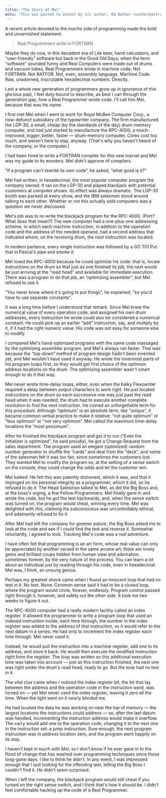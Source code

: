 ```yaml
---
title: "The Story of Mel"
moto: "This was posted to Usenet by its author, Ed Nather <nather@astro.as.utexas.edu>, on May 21, 1983."
---
```


A recent article devoted to the _macho_ side of programming
made the bold and unvarnished statement:

> Real Programmers write in FORTRAN.

Maybe they do now,
in this decadent era of
Lite beer, hand calculators, and “user-friendly” software
but back in the Good Old Days,
when the term “software” sounded funny
and Real Computers were made out of drums and vacuum tubes,
Real Programmers wrote in machine code.
Not FORTRAN. Not RATFOR. Not, even, assembly language.
Machine Code.
Raw, unadorned, inscrutable hexadecimal numbers.
Directly.

Lest a whole new generation of programmers
grow up in ignorance of this glorious past,
I feel duty-bound to describe,
as best I can through the generation gap,
how a Real Programmer wrote code.
I'll call him Mel,
because that was his name.

I first met Mel when I went to work for Royal McBee Computer Corp.,
a now-defunct subsidiary of the typewriter company.
The firm manufactured the LGP-30,
a small, cheap (by the standards of the day)
drum-memory computer,
and had just started to manufacture
the RPC-4000, a much-improved,
bigger, better, faster — drum-memory computer.
Cores cost too much,
and weren't here to stay, anyway.
(That's why you haven't heard of the company,
or the computer.)

I had been hired to write a FORTRAN compiler
for this new marvel and Mel was my guide to its wonders.
Mel didn't approve of compilers.

“If a program can't rewrite its own code”,
he asked, “what good is it?”

Mel had written,
in hexadecimal,
the most popular computer program the company owned.
It ran on the LGP-30
and played blackjack with potential customers
at computer shows.
Its effect was always dramatic.
The LGP-30 booth was packed at every show,
and the IBM salesmen stood around
talking to each other.
Whether or not this actually sold computers
was a question we never discussed.

Mel's job was to re-write
the blackjack program for the RPC-4000.
(Port? What does that mean?)
The new computer had a one-plus-one
addressing scheme,
in which each machine instruction,
in addition to the operation code
and the address of the needed operand,
had a second address that indicated where, on the revolving drum,
the next instruction was located.

In modern parlance,
every single instruction was followed by a GO TO!
Put that in Pascal's pipe and smoke it.

Mel loved the RPC-4000
because he could optimize his code:
that is, locate instructions on the drum
so that just as one finished its job,
the next would be just arriving at the “read head”
and available for immediate execution.
There was a program to do that job,
an “optimizing assembler”,
but Mel refused to use it.

“You never know where it's going to put things”,
he explained, “so you'd have to use separate constants”.

It was a long time before I understood that remark.
Since Mel knew the numerical value
of every operation code,
and assigned his own drum addresses,
every instruction he wrote could also be considered
a numerical constant.
He could pick up an earlier “add” instruction, say,
and multiply by it,
if it had the right numeric value.
His code was not easy for someone else to modify.

I compared Mel's hand-optimized programs
with the same code massaged by the optimizing assembler program,
and Mel's always ran faster.
That was because the “top-down” method of program design
hadn't been invented yet,
and Mel wouldn't have used it anyway.
He wrote the innermost parts of his program loops first,
so they would get first choice
of the optimum address locations on the drum.
The optimizing assembler wasn't smart enough to do it that way.

Mel never wrote time-delay loops, either,
even when the balky Flexowriter
required a delay between output characters to work right.
He just located instructions on the drum
so each successive one was just past the read head
when it was needed;
the drum had to execute another complete revolution
to find the next instruction.
He coined an unforgettable term for this procedure.
Although “optimum” is an absolute term,
like “unique”, it became common verbal practice
to make it relative:
“not quite optimum” or “less optimum”
or “not very optimum”.
Mel called the maximum time-delay locations
the “most pessimum”.

After he finished the blackjack program
and got it to run
(“Even the initializer is optimized”,
he said proudly),
he got a Change Request from the sales department.
The program used an elegant (optimized)
random number generator
to shuffle the “cards” and deal from the “deck”,
and some of the salesmen felt it was too fair,
since sometimes the customers lost.
They wanted Mel to modify the program
so, at the setting of a sense switch on the console,
they could change the odds and let the customer win.

Mel balked.
He felt this was patently dishonest,
which it was,
and that it impinged on his personal integrity as a programmer,
which it did,
so he refused to do it.
The Head Salesman talked to Mel,
as did the Big Boss and, at the boss's urging,
a few Fellow Programmers.
Mel finally gave in and wrote the code,
but he got the test backwards,
and, when the sense switch was turned on,
the program would cheat, winning every time.
Mel was delighted with this,
claiming his subconscious was uncontrollably ethical,
and adamantly refused to fix it.

After Mel had left the company for greener pa$ture$,
the Big Boss asked me to look at the code
and see if I could find the test and reverse it.
Somewhat reluctantly, I agreed to look.
Tracking Mel's code was a real adventure.

I have often felt that programming is an art form,
whose real value can only be appreciated
by another versed in the same arcane art;
there are lovely gems and brilliant coups
hidden from human view and admiration, sometimes forever,
by the very nature of the process.
You can learn a lot about an individual
just by reading through his code,
even in hexadecimal.
Mel was, I think, an unsung genius.

Perhaps my greatest shock came
when I found an innocent loop that had no test in it.
No test. None.
Common sense said it had to be a closed loop,
where the program would circle, forever, endlessly.
Program control passed right through it, however,
and safely out the other side.
It took me two weeks to figure it out.

The RPC-4000 computer had a really modern facility
called an index register.
It allowed the programmer to write a program loop
that used an indexed instruction inside;
each time through,
the number in the index register
was added to the address of that instruction,
so it would refer
to the next datum in a series.
He had only to increment the index register
each time through.
Mel never used it.

Instead, he would pull the instruction into a machine register,
add one to its address,
and store it back.
He would then execute the modified instruction
right from the register.
The loop was written so this additional execution time
was taken into account —
just as this instruction finished,
the next one was right under the drum's read head,
ready to go.
But the loop had no test in it.

The vital clue came when I noticed
the index register bit,
the bit that lay between the address
and the operation code in the instruction word,
was turned on —
yet Mel never used the index register,
leaving it zero all the time.
When the light went on it nearly blinded me.

He had located the data he was working on
near the top of memory —
the largest locations the instructions could address —
so, after the last datum was handled,
incrementing the instruction address
would make it overflow.
The carry would add one to the
operation code, changing it to the next one in the instruction set:
a jump instruction.
Sure enough, the next program instruction was
in address location zero,
and the program went happily on its way.

I haven't kept in touch with Mel,
so I don't know if he ever gave in to the flood of
change that has washed over programming techniques
since those long-gone days.
I like to think he didn't.
In any event,
I was impressed enough that I quit looking for the
offending test,
telling the Big Boss I couldn't find it.
He didn't seem surprised.

When I left the company,
the blackjack program would still cheat
if you turned on the right sense switch,
and I think that's how it should be.
I didn't feel comfortable
hacking up the code of a Real Programmer.
